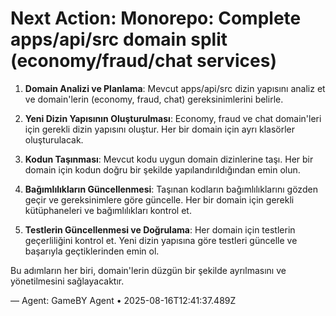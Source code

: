 # Next Action: Monorepo: Complete apps/api/src domain split (economy/fraud/chat services)

1. **Domain Analizi ve Planlama**: Mevcut apps/api/src dizin yapısını analiz et ve domain'lerin (economy, fraud, chat) gereksinimlerini belirle. 

2. **Yeni Dizin Yapısının Oluşturulması**: Economy, fraud ve chat domain'leri için gerekli dizin yapısını oluştur. Her bir domain için ayrı klasörler oluşturulacak.

3. **Kodun Taşınması**: Mevcut kodu uygun domain dizinlerine taşı. Her bir domain için kodun doğru bir şekilde yapılandırıldığından emin olun.

4. **Bağımlılıkların Güncellenmesi**: Taşınan kodların bağımlılıklarını gözden geçir ve gereksinimlere göre güncelle. Her bir domain için gerekli kütüphaneleri ve bağımlılıkları kontrol et.

5. **Testlerin Güncellenmesi ve Doğrulama**: Her domain için testlerin geçerliliğini kontrol et. Yeni dizin yapısına göre testleri güncelle ve başarıyla geçtiklerinden emin ol. 

Bu adımların her biri, domain'lerin düzgün bir şekilde ayrılmasını ve yönetilmesini sağlayacaktır.

— Agent: GameBY Agent • 2025-08-16T12:41:37.489Z
